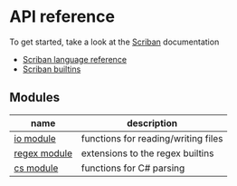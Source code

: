 # API reference

To get started, take a look at the [Scriban](https://github.com/scriban/scriban) documentation

- [Scriban language reference](https://github.com/scriban/scriban/blob/master/doc/language.md)
- [Scriban builtins](https://github.com/scriban/scriban/blob/master/doc/builtins.md)

## Modules

| name | description |
| --- | --- |
| [io module](./io.md) | functions for reading/writing files |
| [regex module](./regex.md) | extensions to the regex builtins |
| [cs module](./cs.md) | functions for C# parsing |
